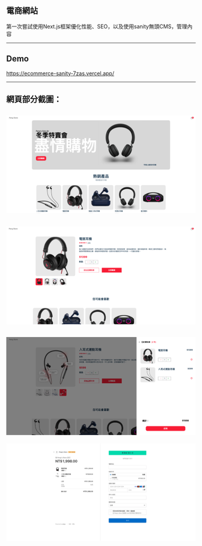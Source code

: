 ## 電商網站
第一次嘗試使用Next.js框架優化性能、SEO，以及使用sanity無頭CMS，管理內容

---

## Demo 
https://ecommerce-sanity-7zas.vercel.app/
  
---

## 網頁部分截圖：

![](home.png "")
---

![](商品頁.png "")
---

![](購物車.png "")
---

![](結帳.png "")

